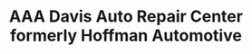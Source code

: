 ---
title: "AAA Davis Auto Repair Center formerly Hoffman Automotive"
url: /davis/aaa-davis-auto-repair-center-formerly-hoffman-automotive/
shop: Autowerkstatt
---